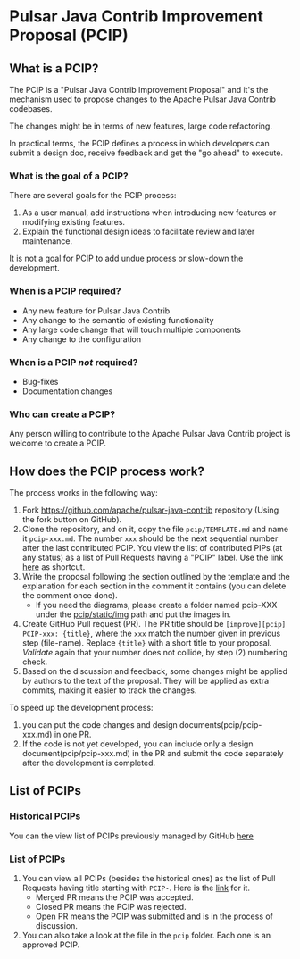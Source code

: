 # Pulsar Java Contrib Improvement Proposal (PCIP)

## What is a PCIP?

The PCIP is a "Pulsar Java Contrib Improvement Proposal" and it's the mechanism used to propose changes to the Apache Pulsar Java Contrib codebases.

The changes might be in terms of new features, large code refactoring.

In practical terms, the PCIP defines a process in which developers can submit a design doc, receive feedback and get the "go ahead" to execute.


### What is the goal of a PCIP?

There are several goals for the PCIP process:

1. As a user manual, add instructions when introducing new features or modifying existing features. 
2. Explain the functional design ideas to facilitate review and later maintenance.

It is not a goal for PCIP to add undue process or slow-down the development.

### When is a PCIP required?

* Any new feature for Pulsar Java Contrib
* Any change to the semantic of existing functionality
* Any large code change that will touch multiple components
* Any change to the configuration

### When is a PCIP *not* required?

* Bug-fixes
* Documentation changes

### Who can create a PCIP?

Any person willing to contribute to the Apache Pulsar Java Contrib project is welcome to create a PCIP.

## How does the PCIP process work?

The process works in the following way:

1. Fork https://github.com/apache/pulsar-java-contrib repository (Using the fork button on GitHub).
2. Clone the repository, and on it, copy the file `pcip/TEMPLATE.md` and name it `pcip-xxx.md`. The number `xxx` should be the next sequential number after the last contributed PCIP. You view the list of contributed PIPs (at any status) as a list of Pull Requests having a "PCIP" label. Use the link [here](https://github.com/apache/pulsar-java-contrib/pulls?q=is%3Apr+%22PCIP-%22+in%3Atitle+sort%3Acreated-desc) as shortcut.
3. Write the proposal following the section outlined by the template and the explanation for each section in the comment it contains (you can delete the comment once done).
   * If you need the diagrams, please create a folder named pcip-XXX under the [pcip/static/img](https://github.com/apache/pulsar-java-contrib/tree/master/pcip/static/img) path and put the images in.
4. Create GitHub Pull request (PR). The PR title should be `[improve][pcip] PCIP-xxx: {title}`, where the `xxx` match the number given in previous step (file-name). Replace `{title}` with a short title to your proposal.
   *Validate* again that your number does not collide, by step (2) numbering check.
5. Based on the discussion and feedback, some changes might be applied by authors to the text of the proposal. They will be applied as extra commits, making it easier to track the changes.

To speed up the development process:
1. you can put the code changes and design documents(pcip/pcip-xxx.md) in one PR. 
2. If the code is not yet developed, you can include only a design document(pcip/pcip-xxx.md) in the PR and submit the code separately after the development is completed.

## List of PCIPs

### Historical PCIPs
You can the view list of PCIPs previously managed by GitHub [here](https://github.com/apache/pulsar-java-contrib/tree/master/pcip)

### List of PCIPs
1. You can view all PCIPs (besides the historical ones) as the list of Pull Requests having title starting with `PCIP-`. Here is the [link](https://github.com/apache/pulsar-java-contrib/pulls?q=is%3Apr+%22PCIP-%22+in%3Atitle+sort%3Acreated-desc) for it.
    - Merged PR means the PCIP was accepted.
    - Closed PR means the PCIP was rejected.
    - Open PR means the PCIP was submitted and is in the process of discussion.
2. You can also take a look at the file in the `pcip` folder. Each one is an approved PCIP.